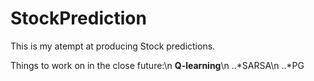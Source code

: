 # StockPrediction

This is my atempt at producing Stock predictions. 

Things to work on in the close future:\n
__Q-learning__\n
  ..*SARSA\n
  ..*PG
